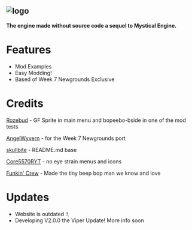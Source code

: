 ![logo](logoBumpin.png)
---

**The engine made without source code a sequel to Mystical Engine.**

# Features
- Mod Examples
- Easy Modding!
- Based of Week 7 Newgrounds Exclusive
# Credits
[Rozebud](https://github.com/ThatRozebudDude) - GF Sprite in main menu and bopeebo-bside in one of the mod tests

[AngelWyvern](https://github.com/AngelWyvern) - for the Week 7 Newgrounds port

[skullbite](https://github.com/skullbite) - README.md base


[Core5570RYT](https://github.com/Core5570RYT) - no eye strain menus and icons


[Funkin' Crew](https://github.com/FunkinCrew) - Made the tiny beep bop man we know and love


# Updates
-  Website is outdated :\
- Developing V2.0.0 the Viper Update! More info soon


